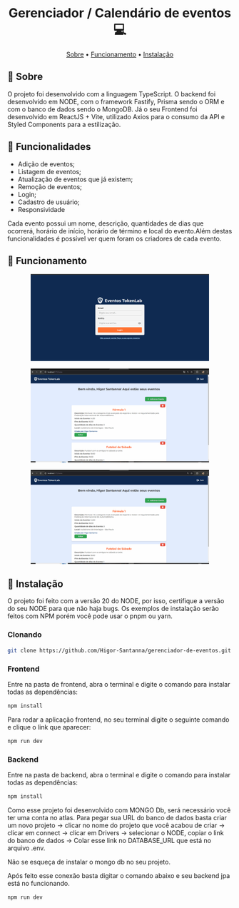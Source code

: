 [JAVASCRIPT__BADGE]: https://img.shields.io/badge/Javascript-000?style=for-the-badge&logo=javascript
[NODE__BADGE]: https://cdn4.iconfinder.com/data/icons/logos-3/454/nodejs-new-pantone-white-512.png
[PROJECT__BADGE]: https://img.shields.io/badge/📱Visit_this_project-000?style=for-the-badge&logo=project
[PROJECT__URL]: https://github.com/Fernanda-Kipper/Readme-Templates

<h1 align="center" style="font-weight: bold;">Gerenciador / Calendário de eventos 💻</h1>

<p align="center">
 <a href="#about">Sobre</a> • 
 <a href="#images">Funcionamento</a> • 
  <a href="#install">Instalação</a>
</p>

<h2 id="started">📌 Sobre</h2>

O projeto foi desenvolvido com a linguagem TypeScript. O backend foi desenvolvido em NODE, com o framework Fastify, Prisma sendo o ORM e com o banco de dados sendo o MongoDB. Já o seu Frontend foi desenvolvido em ReactJS + Vite, utilizado Axios para o consumo da API e Styled Components para a estilização.

<h2 id="started">📌 Funcionalidades</h2>

- Adição de eventos;
- Listagem de eventos;
- Atualização de eventos que já existem;
- Remoção de eventos;
- Login;
- Cadastro de usuário;
- Responsividade

Cada evento possui um nome, descrição, quantidades de dias que ocorrerá, horário de início, horário de término e local do evento.Além destas funcionalidades é possível ver quem foram os criadores de cada evento.

<h2 id="images">📍 Funcionamento</h2>

<p align="center">
    <img src="./images/image1.png" alt="Print da página de Login" width="400px">
</p>

<p align="center">
    <img src="./images/image3.gif" alt="Gif do update" width="400px">
</p>

<p align="center">
    <img src="./images/image2.gif" alt="Gif da adição e exclusão da tarefa" width="400px">
</p>

<h2 id="started">🚀 Instalação</h2>

O projeto foi feito com a versão 20 do NODE, por isso, certifique a versão do seu NODE para que não haja bugs.
Os exemplos de instalação serão feitos com NPM porém você pode usar o pnpm ou yarn.

<h3>Clonando</h3>

```bash
git clone https://github.com/Higor-Santanna/gerenciador-de-eventos.git
```

<h3>Frontend</h3>

Entre na pasta de frontend, abra o terminal e digite o comando para instalar todas as dependências:

```bash
npm install
```
Para rodar a aplicação frontend, no seu terminal digite o seguinte comando e clique o link que aparecer:

```bash
npm run dev
```

<h3>Backend</h3>

Entre na pasta de backend, abra o terminal e digite o comando para instalar todas as dependências:

```bash
npm install
```
Como esse projeto foi desenvolvido com MONGO Db, será necessário você ter uma conta no atlas. Para pegar sua URL do banco de dados basta criar um novo projeto -> clicar no nome do projeto que você acabou de criar -> clicar em connect -> clicar em Drivers -> selecionar o NODE, copiar o link do banco de dados -> Colar esse link no DATABASE_URL que está no arquivo .env.

Não se esqueça de instalar o mongo db no seu projeto.

Após feito esse conexão basta digitar o comando abaixo e seu backend jpa está no funcionando.

```bash
npm run dev
```